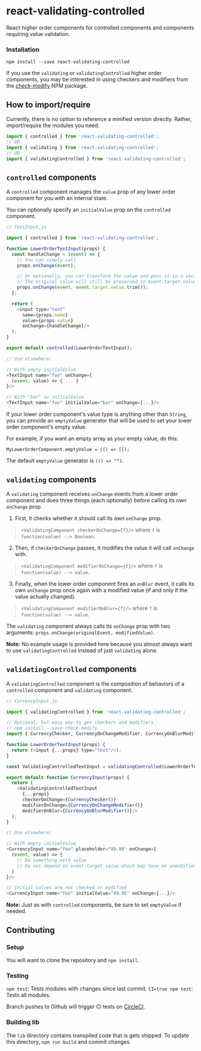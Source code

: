# react-validating-controlled
React higher order components for controlled components and components requiring value validation.

### Installation

```
npm install --save react-validating-controlled
```

If you use the `validating` or `validatingControlled` higher order components, you may be interested in using checkers and modifiers from the [check-modify](https://www.npmjs.com/package/check-modify) NPM package.

## How to import/require

Currently, there is no option to reference a minified version directly. Rather, import/require the modules you need.

```js
import { controlled } from 'react-validating-controlled';
// OR
import { validating } from 'react-validating-controlled';
// OR
import { validatingControlled } from 'react-validating-controlled';
```

## `controlled` components

A `controlled` component manages the `value` prop of any lower order component for you with an internal state.

You can optionally specify an `initialValue` prop on the `controlled` component.

```js
// TextInput.js

import { controlled } from 'react-validating-controlled';

function LowerOrderTextInput(props) {
  const handleChange = (event) => {
    // You can simply call
    props.onChange(event);

    // Or optionally, you can transform the value and pass it in a second argument
    // The original value will still be preserved in event.target.value on the first argument
    props.onChange(event, event.target.value.trim());
  };

  return (
    <input type="text"
      name={props.name}
      value={props.value}
      onChange={handleChange}/>
  );
}

export default controlled(LowerOrderTextInput);

// Use elsewhere:

// With empty initialValue
<TextInput name="foo" onChange={
  (event, value) => { ... }
}/>

// With "bar" as initialValue
<TextInput name="foo" initialValue="bar" onChange={...}/>
```

If your lower order component's value type is anything other than `String`, you can provide an `emptyValue` generator that will be used to set your lower order component's empty value.

For example, if you want an empty array as your empty value, do this:

```
MyLowerOrderComponent.emptyValue = (() => []);
```

The default `emptyValue` generator is `(() => "")`.

## `validating` components

A `validating` component receives `onChange` events from a lower order component and does three things (each optionally) before calling its own `onChange` prop.

1. First, it checks whether it should call its own `onChange` prop.

  > `<ValidatingComponent checkerOnChange={f}/>`
  > where `f` is `function(value) --> Boolean`.

2. Then, if `checkerOnChange` passes, it modifies the value it will call `onChange` with.

  > `<ValidatingComponent modifierOnChange={f}/>`
  > where `f` is `function(value) --> value`.

3. Finally, when the lower order component fires an `onBlur` event, it calls its own `onChange` prop once again with a modified value (if and only if the value actually changed).

  > `<ValidatingComponent modifierOnBlur={f}/>`
  > where `f` is `function(value) --> value`.

The `validating` component always calls its `onChange` prop with two arguments: `props.onChange(originalEvent, modifiedValue)`.

**Note:** No example usage is provided here because you almost always want to use `validatingControlled` instead of just `validating` alone.

## `validatingControlled` components

A `validatingControlled` component is the composition of behaviors of a `controlled` component and `validating` component.

```js
// CurrencyInput.js

import { validatingControlled } from 'react-validating-controlled';

// Optional, but easy way to get checkers and modifiers
// npm install --save check-modify
import { CurrencyChecker, CurrencyOnChangeModifier, CurrencyOnBlurModifier } from 'check-modify';

function LowerOrderTextInput(props) {
  return (<input {...props} type="text"/>);
}

const ValidatingControlledTextInput = validatingControlled(LowerOrderTextInput);

export default function CurrencyInput(props) {
  return (
    <ValidatingControlledTextInput
      {...props}
      checkerOnChange={CurrencyChecker()}
      modifierOnChange={CurrencyOnChangeModifier()}
      modifierOnBlur={CurrencyOnBlurModifier()}/>
  );
}

// Use elsewhere:

// With empty initialValue
<CurrencyInput name="foo" placeholder="99.99" onChange={
  (event, value) => {
    // Do something with value
    // Do not depend on event.target.value which may have an unmodified/outdated value
  }
}/>

// Initial values are not checked or modified
<CurrencyInput name="foo" initialValue="49.95" onChange={...}/>
```

**Note:** Just as with `controlled` components, be sure to set `emptyValue` if needed.

## Contributing

### Setup

You will want to clone the repository and `npm install`.

### Testing

`npm test`: Tests modules with changes since last commit.
`CI=true npm test`: Tests all modules.

Branch pushes to Github will trigger CI tests on [CircleCI](http://circleci.com).

### Building lib

The `lib` directory contains transpiled code that is gets shipped. To update this directory, `npm run build` and commit changes.
